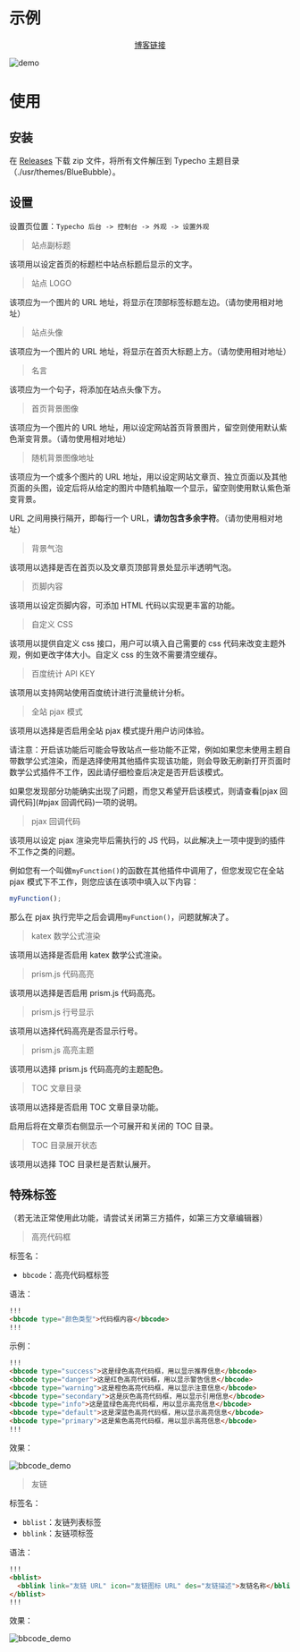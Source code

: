 # 示例

<div align="center">

[博客链接](https://www.seaeye.cn/)

</div>

![demo](images/screenshot.jpg)

# 使用

## 安装

在 [Releases](https://github.com/B1ue1nWh1te/BlueBubble/releases) 下载 zip 文件，将所有文件解压到 Typecho 主题目录（./usr/themes/BlueBubble）。

## 设置

设置页位置：`Typecho 后台 -> 控制台 -> 外观 -> 设置外观`

> 站点副标题

该项用以设定首页的标题栏中站点标题后显示的文字。

> 站点 LOGO

该项应为一个图片的 URL 地址，将显示在顶部标签标题左边。（请勿使用相对地址）

> 站点头像

该项应为一个图片的 URL 地址，将显示在首页大标题上方。（请勿使用相对地址）

> 名言

该项应为一个句子，将添加在站点头像下方。

> 首页背景图像

该项应为一个图片的 URL 地址，用以设定网站首页背景图片，留空则使用默认紫色渐变背景。（请勿使用相对地址）

> 随机背景图像地址

该项应为一个或多个图片的 URL 地址，用以设定网站文章页、独立页面以及其他页面的头图，设定后将从给定的图片中随机抽取一个显示，留空则使用默认紫色渐变背景。

URL 之间用换行隔开，即每行一个 URL，**请勿包含多余字符**。（请勿使用相对地址）

> 背景气泡

该项用以选择是否在首页以及文章页顶部背景处显示半透明气泡。

> 页脚内容

该项用以设定页脚内容，可添加 HTML 代码以实现更丰富的功能。

> 自定义 CSS

该项用以提供自定义 css 接口，用户可以填入自己需要的 css 代码来改变主题外观，例如更改字体大小。自定义 css 的生效不需要清空缓存。

> 百度统计 API KEY

该项用以支持网站使用百度统计进行流量统计分析。

> 全站 pjax 模式

该项用以选择是否启用全站 pjax 模式提升用户访问体验。

请注意：开启该功能后可能会导致站点一些功能不正常，例如如果您未使用主题自带数学公式渲染，而是选择使用其他插件实现该功能，则会导致无刷新打开页面时数学公式插件不工作，因此请仔细检查后决定是否开启该模式。

如果您发现部分功能确实出现了问题，而您又希望开启该模式，则请查看[pjax 回调代码](#pjax 回调代码)一项的说明。

> pjax 回调代码

该项用以设定 pjax 渲染完毕后需执行的 JS 代码，以此解决上一项中提到的插件不工作之类的问题。

例如您有一个叫做`myFunction()`的函数在其他插件中调用了，但您发现它在全站 pjax 模式下不工作，则您应该在该项中填入以下内容：

```js
myFunction();
```

那么在 pjax 执行完毕之后会调用`myFunction()`，问题就解决了。

> katex 数学公式渲染

该项用以选择是否启用 katex 数学公式渲染。

> prism.js 代码高亮

该项用以选择是否启用 prism.js 代码高亮。

> prism.js 行号显示

该项用以选择代码高亮是否显示行号。

> prism.js 高亮主题

该项用以选择 prism.js 代码高亮的主题配色。

> TOC 文章目录

该项用以选择是否启用 TOC 文章目录功能。

启用后将在文章页右侧显示一个可展开和关闭的 TOC 目录。

> TOC 目录展开状态

该项用以选择 TOC 目录栏是否默认展开。

## 特殊标签

（若无法正常使用此功能，请尝试关闭第三方插件，如第三方文章编辑器）

> 高亮代码框

标签名：

- `bbcode`：高亮代码框标签

语法：

```html
!!!
<bbcode type="颜色类型">代码框内容</bbcode>
!!!
```

示例：

```markdown
!!!
<bbcode type="success">这是绿色高亮代码框，用以显示推荐信息</bbcode>
<bbcode type="danger">这是红色高亮代码框，用以显示警告信息</bbcode>
<bbcode type="warning">这是橙色高亮代码框，用以显示注意信息</bbcode>
<bbcode type="secondary">这是灰色高亮代码框，用以显示引用信息</bbcode>
<bbcode type="info">这是蓝绿色高亮代码框，用以显示高亮信息</bbcode>
<bbcode type="default">这是深蓝色高亮代码框，用以显示高亮信息</bbcode>
<bbcode type="primary">这是紫色高亮代码框，用以显示高亮信息</bbcode>
!!!
```

效果：

![bbcode_demo](/images/bbcode_demo.png)

> 友链

标签名：

- `bblist`：友链列表标签
- `bblink`：友链项标签

语法：

```html
!!!
<bblist>
  <bblink link="友链 URL" icon="友链图标 URL" des="友链描述">友链名称</bblink>
</bblist>
!!!
```

效果：

![bbcode_demo](/images/bblink_demo.png)
